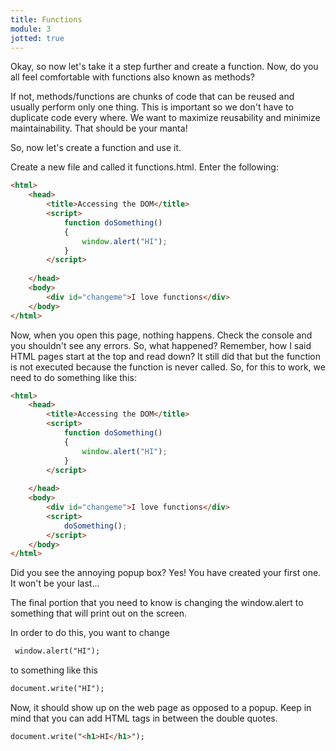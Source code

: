```yaml
---
title: Functions
module: 3
jotted: true
---
```


Okay, so now let's take it a step further and create a function.  Now, do you all feel comfortable with functions also known as methods? 

If not, methods/functions are chunks of code that can be reused and usually perform only one thing.  This is important so we don't have to duplicate code every where.  We want to maximize reusability and minimize maintainability.  That should be your manta!

So, now let's create a function and use it.

Create a new file and called it functions.html.  Enter the following:

```html
<html>
    <head>
        <title>Accessing the DOM</title>
        <script>
            function doSomething()
            {
                window.alert("HI");
            }
        </script>
   
    </head>
    <body>
        <div id="changeme">I love functions</div>
    </body>
</html>
```

Now, when you open this page, nothing happens.  Check the console and you shouldn't see any errors.  So, what happened? Remember, how I said HTML pages start at the top and read down?  It still did that but the function is not executed because the function is never called.  So, for this to work, we need to do something like this:

```html
<html>
    <head>
        <title>Accessing the DOM</title>
        <script>
            function doSomething()
            {
                window.alert("HI");
            }
        </script>
   
    </head>
    <body>
        <div id="changeme">I love functions</div>
        <script>
            doSomething();
        </script>
    </body>
</html>
```

Did you see the annoying popup box?  Yes!  You have created your first one.  It won't be your last...

The final portion that you need to know is changing the window.alert to something that will print out on the screen.

In order to do this, you want to change

```html
 window.alert("HI");
```

to something like this

```html
document.write("HI");
```

Now, it should show up on the web page as opposed to a popup.  Keep in mind that you can add HTML tags in between the double quotes.

```html
document.write("<h1>HI</h1>");
```
